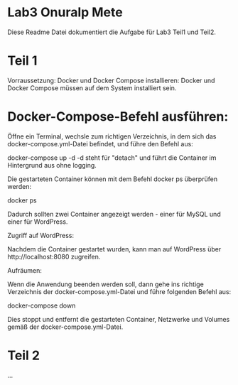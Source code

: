 # Lab3 Onuralp Mete
Diese Readme Datei dokumentiert die Aufgabe für Lab3 Teil1 und Teil2.

# Teil 1
Vorraussetzung:
Docker und Docker Compose installieren:
Docker und Docker Compose müssen auf dem System installiert sein.

# Docker-Compose-Befehl ausführen:

Öffne ein Terminal, wechsle zum richtigen Verzeichnis, in dem sich das docker-compose.yml-Datei befindet, und führe den Befehl aus:

docker-compose up -d
-d steht für "detach" und führt die Container im Hintergrund aus ohne logging.

Die gestarteten Container können mit dem Befehl docker ps überprüfen werden:

docker ps

Dadurch sollten zwei Container angezeigt werden - einer für MySQL und einer für WordPress.

Zugriff auf WordPress:

Nachdem die Container gestartet wurden, kann man auf WordPress über http://localhost:8080 zugreifen.

Aufräumen:

Wenn die Anwendung beenden werden soll, dann gehe ins richtige Verzeichnis der docker-compose.yml-Datei und führe folgenden Befehl aus:

docker-compose down

Dies stoppt und entfernt die gestarteten Container, Netzwerke und Volumes gemäß der docker-compose.yml-Datei.


# Teil 2
...